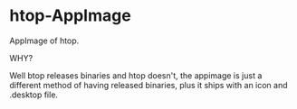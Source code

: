 # htop-AppImage
AppImage of htop. 

WHY?

Well btop releases binaries and htop doesn't, the appimage is just a different method of having released binaries, plus it ships with an icon and .desktop file. 
